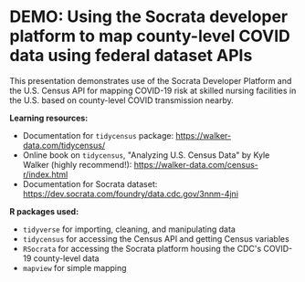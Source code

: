 # DEMO: Using the Socrata developer platform to map county-level COVID data using federal dataset APIs

This presentation demonstrates use of the Socrata Developer Platform and the U.S. Census API for mapping COVID-19 risk at skilled nursing facilities in the U.S. based on county-level COVID transmission nearby.


**Learning resources:**
+ Documentation for `tidycensus` package: https://walker-data.com/tidycensus/
+ Online book on `tidycensus`, "Analyzing U.S. Census Data" by Kyle Walker (highly recommend!):  https://walker-data.com/census-r/index.html
+ Documentation for Socrata dataset: https://dev.socrata.com/foundry/data.cdc.gov/3nnm-4jni 

**R packages used:**
+ `tidyverse` for importing, cleaning, and manipulating data
+ `tidycensus` for accessing the Census API and getting Census variables 
+ `RSocrata` for accessing the Socrata platform housing the CDC's COVID-19 county-level data
+ `mapview` for simple mapping
